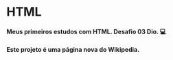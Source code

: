 # HTML
#### Meus primeiros estudos com HTML. Desafio 03 Dio. :computer:

#### Este projeto é uma página nova do Wikipedia.
